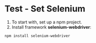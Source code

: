 # Test - Set Selenium

1. To start with, set up a npm project.
2. Install framework **selenium-webdriver**:<br>
```
npm install selenium-webdriver
```
